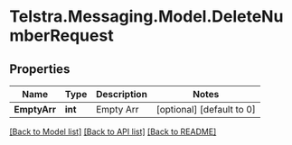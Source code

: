 # Telstra.Messaging.Model.DeleteNumberRequest
## Properties

Name | Type | Description | Notes
------------ | ------------- | ------------- | -------------
**EmptyArr** | **int** | Empty Arr | [optional] [default to 0]

[[Back to Model list]](../README.md#documentation-for-models) [[Back to API list]](../README.md#documentation-for-api-endpoints) [[Back to README]](../README.md)

